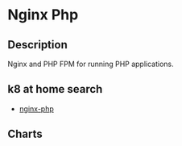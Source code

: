 # Nginx Php

## Description

Nginx and PHP FPM for running PHP applications.

## k8 at home search

- [nginx-php](https://nanne.dev/k8s-at-home-search/#/nginx-php)

## Charts


